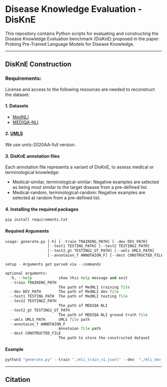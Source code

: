# Disease Knowledge Evaluation - DisKnE
This repository contains Python scripts for evaluating and constructing the Disease Knowledge Evaluation benchmark (DisKnE) proposed in the paper: Probing Pre-Trained Language Models for Disease Knowledge.
___

## DisKnE Construction
### Requirements:
License and access to the following resources are needed to reconstruct the dataset:
#### 1. Datasets
* [MedNLI](https://physionet.org/content/mednli/1.0.0/)
* [MEDIQA-NLI](https://physionet.org/content/mednli-bionlp19/1.0.1/)
#### 2. [UMLS](https://www.nlm.nih.gov/research/umls/licensedcontent/umlsknowledgesources.html)
We use umls-2020AA-full version.
#### 3. DisKnE annotation files
Each annotation file represents a variant of DisKnE, to assess medical or terminological knowledge: 
* Medical-similar, terminological-similar: Negative examples are selected as being most similar to the target disease from a pre-defined list.
* Medical-random, terminological-random: Negative examples are selected at random from a pre-defined list. 
#### 4. Installing the required packages
``` python
pip install requirements.txt
``` 

#### Required Arguments

``` python
usage: generate.py [-h] [--train TRAINING_PATH] [--dev DEV_PATH]
                   [--test1 TESTING_PATH] [--test2 TESTING2_PATH]
                   [--test2_gt TESTING2_GT_PATH] [--umls UMLS_PATH]
                   [--annotaion_f ANNOTAION_F] [--dest CONSTRUCTED_FILE]

setup - Arguments get parsed via --commands

optional arguments:
  -h, --help            show this help message and exit
  --train TRAINING_PATH
                        The path of MedNLI training file
  --dev DEV_PATH        The path of MedNLI dev file
  --test1 TESTING_PATH  The path of MedNLI testing file
  --test2 TESTING2_PATH
                        The path of MEDIQA-NLI
  --test2_gt TESTING2_GT_PATH
                        The path of MEDIQA-NLI ground truth file
  --umls UMLS_PATH      UMLS file path
  --annotaion_f ANNOTAION_F
                        Annotaion file path
  --dest CONSTRUCTED_FILE
                        The path to store the constructed dataset

``` 

#### Example
``` python
python3 "generate.py" --train "./mli_train_v1.jsonl" --dev  "./mli_dev_v1.jsonl" --test1 "./mli_test_v1.jsonl" --test2 "./mednli_bionlp19_shared_task.jsonl" --test2_gt "./mednli_bionlp19_shared_task_ground_truth.csv" --annotaion_f "./DisknE_similar_annotation.csv" --dest "./DisknE_medical_similar.csv" --umls "./umls-2020AA-full.zip"
``` 

___
## Citation
